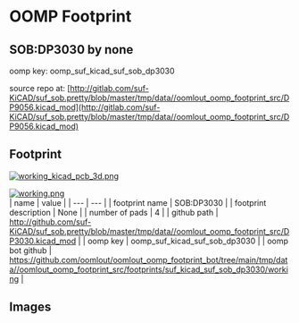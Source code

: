 # OOMP Footprint  
## SOB:DP3030  by none  
  
oomp key: oomp_suf_kicad_suf_sob_dp3030  
  
source repo at: [http://gitlab.com/suf-KiCAD/suf_sob.pretty/blob/master/tmp/data//oomlout_oomp_footprint_src/DP9056.kicad_mod](http://gitlab.com/suf-KiCAD/suf_sob.pretty/blob/master/tmp/data//oomlout_oomp_footprint_src/DP9056.kicad_mod)  
## Footprint  
  
[![working_kicad_pcb_3d.png](working_kicad_pcb_3d_600.png)](working_kicad_pcb_3d.png)  
  
[![working.png](working_600.png)](working.png)  
| name | value | 
| --- | --- | 
| footprint name | SOB:DP3030 | 
| footprint description | None | 
| number of pads | 4 | 
| github path | http://github.com/suf-KiCAD/suf_sob.pretty/blob/master/tmp/data//oomlout_oomp_footprint_src/DP3030.kicad_mod | 
| oomp key | oomp_suf_kicad_suf_sob_dp3030 | 
| oomp bot github | https://github.com/oomlout/oomlout_oomp_footprint_bot/tree/main/tmp/data//oomlout_oomp_footprint_src/footprints/suf_kicad_suf_sob_dp3030/working | 
## Images  
